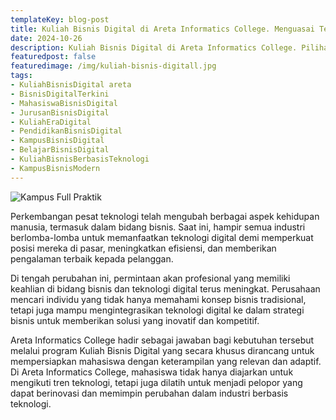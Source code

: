 ```yaml
---
templateKey: blog-post
title: Kuliah Bisnis Digital di Areta Informatics College. Menguasai Teknologi Modern dan Strategi Bisnis Terkini untuk Sukses di Era Digital
date: 2024-10-26
description: Kuliah Bisnis Digital di Areta Informatics College. Pilihan Tepat dan Strategis Menuju Karier Sukses di Industri Berbasis Teknologi Modern dengan Penguasaan Mendalam pada Inovasi Digital dan Bisnis Terkini
featuredpost: false
featuredimage: /img/kuliah-bisnis-digitall.jpg
tags:
- KuliahBisnisDigital areta
- BisnisDigitalTerkini	
- MahasiswaBisnisDigital	
- JurusanBisnisDigital	
- KuliahEraDigital	
- PendidikanBisnisDigital	
- KampusBisnisDigital	
- BelajarBisnisDigital	
- KuliahBisnisBerbasisTeknologi	
- KampusBisnisModern	
---
```


![Kampus Full Praktik](/img/kuliah-bisnis-digitall.jpg "Kampus Full Praktik")

Perkembangan pesat teknologi telah mengubah berbagai aspek kehidupan manusia, termasuk dalam bidang bisnis. Saat ini, hampir semua industri berlomba-lomba untuk memanfaatkan teknologi digital demi memperkuat posisi mereka di pasar, meningkatkan efisiensi, dan memberikan pengalaman terbaik kepada pelanggan.																				
																				
Di tengah perubahan ini, permintaan akan profesional yang memiliki keahlian di bidang bisnis dan teknologi digital terus meningkat. Perusahaan mencari individu yang tidak hanya memahami konsep bisnis tradisional, tetapi juga mampu mengintegrasikan teknologi digital ke dalam strategi bisnis untuk memberikan solusi yang inovatif dan kompetitif.

Areta Informatics College hadir sebagai jawaban bagi kebutuhan tersebut melalui program Kuliah Bisnis Digital yang secara khusus dirancang untuk mempersiapkan mahasiswa dengan keterampilan yang relevan dan adaptif. Di Areta Informatics College, mahasiswa tidak hanya diajarkan untuk mengikuti tren teknologi, tetapi juga dilatih untuk menjadi pelopor yang dapat berinovasi dan memimpin perubahan dalam industri berbasis teknologi.